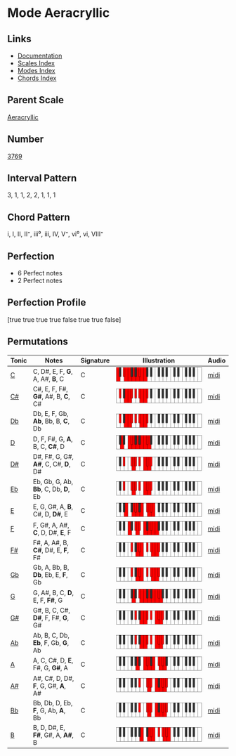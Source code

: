 # Mode Aeracryllic

## Links

- [Documentation](index.md)
- [Scales Index](Scales.md)
- [Modes Index](Modes.md)
- [Chords Index](Chords.md)

## Parent Scale

[Aeracryllic](ScaleAeracryllic.md)

## Number

[3769](https://ianring.com/musictheory/scales/3769)

## Interval Pattern

3, 1, 1, 2, 2, 1, 1, 1

## Chord Pattern

i, I, II, II⁺, iii⁰, iii, IV, V⁺, vi⁰, vi, VIII⁺

## Perfection

- 6 Perfect notes
- 2 Perfect notes

## Perfection Profile

[true true true true false true true false]

## Permutations

| Tonic | Notes | Signature | Illustration | Audio |
|-------|-------|-----------|--------------|-------|
| [C](ModeCNaturalAeracryllic.md) | C, D#, E, F, **G**, A, A#, **B**, C | C | ![CNaturalAeracryllic](ModeCNaturalAeracryllic.png) | [midi](https://github.com/edipermadi/music/blob/main/docs/ModeCNaturalAeracryllic.mid?raw=true) |
| [C#](ModeCSharpAeracryllic.md) | C#, E, F, F#, **G#**, A#, B, **C**, C# | C | ![CSharpAeracryllic](ModeCSharpAeracryllic.png) | [midi](https://github.com/edipermadi/music/blob/main/docs/ModeCSharpAeracryllic.mid?raw=true) |
| [Db](ModeDFlatAeracryllic.md) | Db, E, F, Gb, **Ab**, Bb, B, **C**, Db | C | ![DFlatAeracryllic](ModeDFlatAeracryllic.png) | [midi](https://github.com/edipermadi/music/blob/main/docs/ModeDFlatAeracryllic.mid?raw=true) |
| [D](ModeDNaturalAeracryllic.md) | D, F, F#, G, **A**, B, C, **C#**, D | C | ![DNaturalAeracryllic](ModeDNaturalAeracryllic.png) | [midi](https://github.com/edipermadi/music/blob/main/docs/ModeDNaturalAeracryllic.mid?raw=true) |
| [D#](ModeDSharpAeracryllic.md) | D#, F#, G, G#, **A#**, C, C#, **D**, D# | C | ![DSharpAeracryllic](ModeDSharpAeracryllic.png) | [midi](https://github.com/edipermadi/music/blob/main/docs/ModeDSharpAeracryllic.mid?raw=true) |
| [Eb](ModeEFlatAeracryllic.md) | Eb, Gb, G, Ab, **Bb**, C, Db, **D**, Eb | C | ![EFlatAeracryllic](ModeEFlatAeracryllic.png) | [midi](https://github.com/edipermadi/music/blob/main/docs/ModeEFlatAeracryllic.mid?raw=true) |
| [E](ModeENaturalAeracryllic.md) | E, G, G#, A, **B**, C#, D, **D#**, E | C | ![ENaturalAeracryllic](ModeENaturalAeracryllic.png) | [midi](https://github.com/edipermadi/music/blob/main/docs/ModeENaturalAeracryllic.mid?raw=true) |
| [F](ModeFNaturalAeracryllic.md) | F, G#, A, A#, **C**, D, D#, **E**, F | C | ![FNaturalAeracryllic](ModeFNaturalAeracryllic.png) | [midi](https://github.com/edipermadi/music/blob/main/docs/ModeFNaturalAeracryllic.mid?raw=true) |
| [F#](ModeFSharpAeracryllic.md) | F#, A, A#, B, **C#**, D#, E, **F**, F# | C | ![FSharpAeracryllic](ModeFSharpAeracryllic.png) | [midi](https://github.com/edipermadi/music/blob/main/docs/ModeFSharpAeracryllic.mid?raw=true) |
| [Gb](ModeGFlatAeracryllic.md) | Gb, A, Bb, B, **Db**, Eb, E, **F**, Gb | C | ![GFlatAeracryllic](ModeGFlatAeracryllic.png) | [midi](https://github.com/edipermadi/music/blob/main/docs/ModeGFlatAeracryllic.mid?raw=true) |
| [G](ModeGNaturalAeracryllic.md) | G, A#, B, C, **D**, E, F, **F#**, G | C | ![GNaturalAeracryllic](ModeGNaturalAeracryllic.png) | [midi](https://github.com/edipermadi/music/blob/main/docs/ModeGNaturalAeracryllic.mid?raw=true) |
| [G#](ModeGSharpAeracryllic.md) | G#, B, C, C#, **D#**, F, F#, **G**, G# | C | ![GSharpAeracryllic](ModeGSharpAeracryllic.png) | [midi](https://github.com/edipermadi/music/blob/main/docs/ModeGSharpAeracryllic.mid?raw=true) |
| [Ab](ModeAFlatAeracryllic.md) | Ab, B, C, Db, **Eb**, F, Gb, **G**, Ab | C | ![AFlatAeracryllic](ModeAFlatAeracryllic.png) | [midi](https://github.com/edipermadi/music/blob/main/docs/ModeAFlatAeracryllic.mid?raw=true) |
| [A](ModeANaturalAeracryllic.md) | A, C, C#, D, **E**, F#, G, **G#**, A | C | ![ANaturalAeracryllic](ModeANaturalAeracryllic.png) | [midi](https://github.com/edipermadi/music/blob/main/docs/ModeANaturalAeracryllic.mid?raw=true) |
| [A#](ModeASharpAeracryllic.md) | A#, C#, D, D#, **F**, G, G#, **A**, A# | C | ![ASharpAeracryllic](ModeASharpAeracryllic.png) | [midi](https://github.com/edipermadi/music/blob/main/docs/ModeASharpAeracryllic.mid?raw=true) |
| [Bb](ModeBFlatAeracryllic.md) | Bb, Db, D, Eb, **F**, G, Ab, **A**, Bb | C | ![BFlatAeracryllic](ModeBFlatAeracryllic.png) | [midi](https://github.com/edipermadi/music/blob/main/docs/ModeBFlatAeracryllic.mid?raw=true) |
| [B](ModeBNaturalAeracryllic.md) | B, D, D#, E, **F#**, G#, A, **A#**, B | C | ![BNaturalAeracryllic](ModeBNaturalAeracryllic.png) | [midi](https://github.com/edipermadi/music/blob/main/docs/ModeBNaturalAeracryllic.mid?raw=true) |
